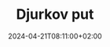 ---
title: "Djurkov put"
slug: djurkov-put
date: 2024-04-21T08:11:00+02:00
draft: false
featured_image: "/images/featured/00_Pročelje JZ.png"
summary: Lorem ipsum dolor sit amet, consectetur adipiscing elit. Sed cursus, odio nec venenatis lacinia, lacus lectus varius nisi, in tristique mi purus ut libero.
description: Lorem ipsum dolor sit amet, consectetur adipiscing elit. Sed cursus, odio nec venenatis lacinia, lacus lectus varius nisi, in tristique mi purus ut libero. Vestibulum vel convallis felis. Ut finibus lorem vestibulum lobortis rhoncus.
tags: [Zagreb]
type: miscellaneous
layout: real-estate
coordinator:
location:
gallery: []
---